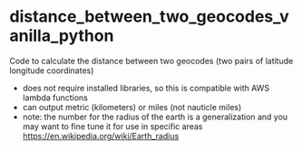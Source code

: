 # distance_between_two_geocodes_vanilla_python

Code to calculate the distance between two geocodes (two pairs of latitude longitude coordinates) 
- does not require installed libraries, so this is compatible with AWS lambda functions
- can output metric (kilometers) or miles (not nauticle miles)
- note: the number for the radius of the earth is a generalization and you may want to fine tune it for use in specific areas https://en.wikipedia.org/wiki/Earth_radius
